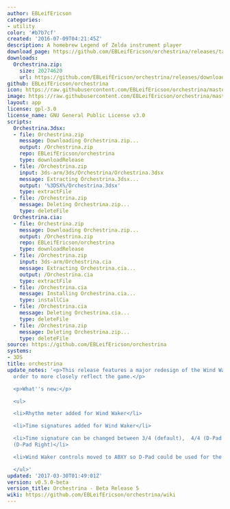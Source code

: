 ```yaml
---
author: EBLeifEricson
categories:
- utility
color: '#b7b7cf'
created: '2016-07-09T04:21:45Z'
description: A homebrew Legend of Zelda instrument player
download_page: https://github.com/EBLeifEricson/orchestrina/releases/tag/v0.5.0-beta
downloads:
  Orchestrina.zip:
    size: 20274620
    url: https://github.com/EBLeifEricson/orchestrina/releases/download/v0.5.0-beta/Orchestrina.zip
github: EBLeifEricson/orchestrina
icon: https://raw.githubusercontent.com/EBLeifEricson/orchestrina/master/meta/icon.png
image: https://raw.githubusercontent.com/EBLeifEricson/orchestrina/master/meta/banner2.png
layout: app
license: gpl-3.0
license_name: GNU General Public License v3.0
scripts:
  Orchestrina.3dsx:
  - file: Orchestrina.zip
    message: Downloading Orchestrina.zip...
    output: /Orchestrina.zip
    repo: EBLeifEricson/orchestrina
    type: downloadRelease
  - file: /Orchestrina.zip
    input: 3ds-arm/3ds/Orchestrina/Orchestrina.3dsx
    message: Extracting Orchestrina.3dsx...
    output: '%3DSX%/Orchestrina.3dsx'
    type: extractFile
  - file: /Orchestrina.zip
    message: Deleting Orchestrina.zip...
    type: deleteFile
  Orchestrina.cia:
  - file: Orchestrina.zip
    message: Downloading Orchestrina.zip...
    output: /Orchestrina.zip
    repo: EBLeifEricson/orchestrina
    type: downloadRelease
  - file: /Orchestrina.zip
    input: 3ds-arm/Orchestrina.cia
    message: Extracting Orchestrina.cia...
    output: /Orchestrina.cia
    type: extractFile
  - file: /Orchestrina.cia
    message: Installing Orchestrina.cia...
    type: installCia
  - file: /Orchestrina.cia
    message: Deleting Orchestrina.cia...
    type: deleteFile
  - file: /Orchestrina.zip
    message: Deleting Orchestrina.zip...
    type: deleteFile
source: https://github.com/EBLeifEricson/orchestrina
systems:
- 3DS
title: orchestrina
update_notes: '<p>This release features a major redesign of the Wind Waker baton in
  order to more closely reflect the game.</p>

  <p>What''s new:</p>

  <ul>

  <li>Rhythm meter added for Wind Waker</li>

  <li>Time signatures added for Wind Waker</li>

  <li>Time signature can be changed between 3/4 (default),  4/4 (D-Pad Left) and 6/4
  (D-Pad Right)</li>

  <li>Wind Waker controls moved to ABXY so D-Pad could be used for the above</li>

  </ul>'
updated: '2017-03-30T01:49:01Z'
version: v0.5.0-beta
version_title: Orchestrina - Beta Release 5
wiki: https://github.com/EBLeifEricson/orchestrina/wiki
---
```

